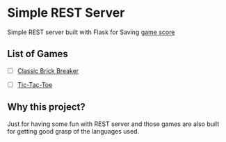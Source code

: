 Simple REST Server 
=================
Simple REST server built with Flask for Saving [game score](http://wasi0013.github.io/Brick)

List of Games
--------------
- [ ] [Classic Brick Breaker](http://wasi0013.github.io/Brick)
- [ ] [Tic-Tac-Toe](http://wasi0013.github.io/tic-tac-toe)


Why this project?
-----------------

Just for having some fun with REST server and those games are also built
for getting good grasp of the languages used.
